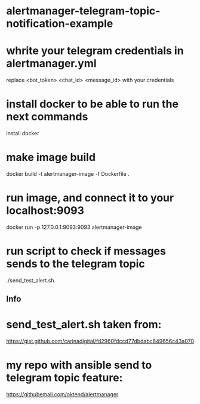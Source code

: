# alertmanager-telegram-topic-notification-example

# whrite your telegram credentials in alertmanager.yml
replace <bot_token> <chat_id> <message_id> with your credentials

# install docker to be able to run the next commands
install docker

# make image build
docker build -t alertmanager-image -f Dockerfile .

# run image, and connect it to your localhost:9093
docker run -p 127.0.0.1:9093:9093 alertmanager-image

# run script to check if messages sends to the telegram topic
./send_test_alert.sh 

## Info
# send_test_alert.sh taken from: 
https://gist.github.com/carinadigital/fd2960fdccd77dbdabc849656c43a070

# my repo with ansible send to telegram topic feature:
https://githubemail.com/oktend/alertmanager